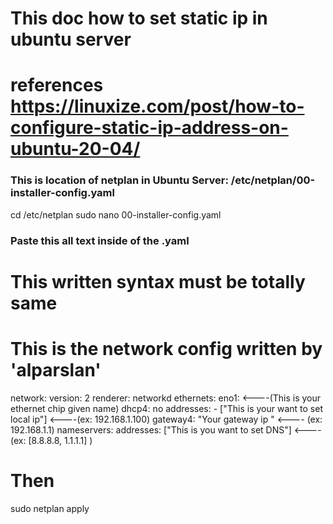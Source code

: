 # This doc how to set static ip in ubuntu server
# references <https://linuxize.com/post/how-to-configure-static-ip-address-on-ubuntu-20-04/>
### This is location of netplan in Ubuntu Server: /etc/netplan/00-installer-config.yaml

cd /etc/netplan
sudo nano 00-installer-config.yaml

### Paste this all text inside of the .yaml
# This written syntax must be totally same

# This is the network config written by 'alparslan'
network:
  version: 2
  renderer: networkd
  ethernets:
    eno1: <----(This is your ethernet chip given name)
      dhcp4: no
      addresses:
        - ["This is  your want to set local ip"] <----(ex: 192.168.1.100)
      gateway4: "Your gateway ip " <---- (ex: 192.168.1.1)
      nameservers:
        addresses: ["This is you want to set DNS"] <----(ex: [8.8.8.8, 1.1.1.1] )

# Then

sudo netplan apply

